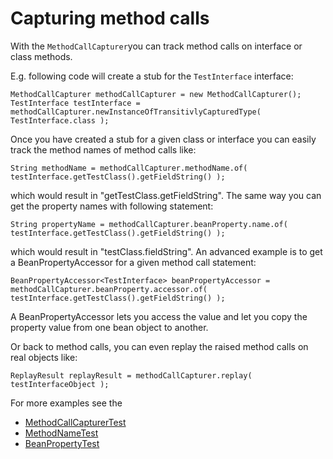 # Capturing method calls #

With the `MethodCallCapturer`you can track method calls on interface or class methods.

E.g. following code will create a stub for the `TestInterface` interface:
```
MethodCallCapturer methodCallCapturer = new MethodCallCapturer();
TestInterface testInterface = methodCallCapturer.newInstanceOfTransitivlyCapturedType( TestInterface.class );
```

Once you have created a stub for a given class or interface you can easily track the method names of method calls like:

```
String methodName = methodCallCapturer.methodName.of( testInterface.getTestClass().getFieldString() );
```

which would result in "getTestClass.getFieldString".
The same way you can get the property names with following statement:

```
String propertyName = methodCallCapturer.beanProperty.name.of( testInterface.getTestClass().getFieldString() );
```

which would result in "testClass.fieldString".
An advanced example is to get a BeanPropertyAccessor for a given method call statement:

```
BeanPropertyAccessor<TestInterface> beanPropertyAccessor = methodCallCapturer.beanProperty.accessor.of( testInterface.getTestClass().getFieldString() );
```

A BeanPropertyAccessor lets you access the value and let you copy the property value from one bean object to another.

Or back to method calls, you can even replay the raised method calls on real objects like:
```
ReplayResult replayResult = methodCallCapturer.replay( testInterfaceObject );
```

For more examples see the
  * [MethodCallCapturerTest](http://code.google.com/p/utils-apl-derived/source/browse/trunk/utils-apl-derived/src/test/java/org/omnaest/utils/proxy/MethodCallCapturerTest.java)
  * [MethodNameTest](http://code.google.com/p/utils-apl-derived/source/browse/trunk/utils-apl-derived/src/test/java/org/omnaest/utils/proxy/MethodNameTest.java)
  * [BeanPropertyTest](http://code.google.com/p/utils-apl-derived/source/browse/trunk/utils-apl-derived/src/test/java/org/omnaest/utils/proxy/BeanPropertyTest.java)